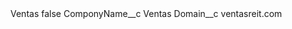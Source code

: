 <?xml version="1.0" encoding="UTF-8"?>
<CustomMetadata xmlns="http://soap.sforce.com/2006/04/metadata" xmlns:xsi="http://www.w3.org/2001/XMLSchema-instance" xmlns:xsd="http://www.w3.org/2001/XMLSchema">
    <label>Ventas</label>
    <protected>false</protected>
    <values>
        <field>ComponyName__c</field>
        <value xsi:type="xsd:string">Ventas</value>
    </values>
    <values>
        <field>Domain__c</field>
        <value xsi:type="xsd:string">ventasreit.com</value>
    </values>
</CustomMetadata>
